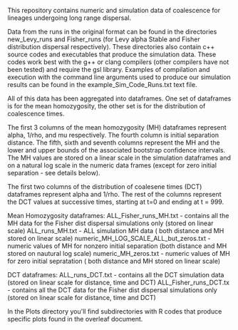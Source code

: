 This repository contains numeric and simulation data of coalescence for lineages undergoing long range dispersal.  

Data from the runs in the original format can be found in the directories new_Levy_runs and Fisher_runs (for Levy alpha Stable and Fisher distribution dispersal respectively).  These directories also contain c++ source codes and executables that produce the simulation data.  These codes work best with the g++ or clang compilers (other compilers have not been tested) and require the gsl library.  Examples of compilation and execution with the command line arguments used to produce our simulation results can be found in the example_Sim_Code_Runs.txt text file.

All of this data has been aggregated into dataframes.  One set of dataframes is for the mean homozygosity, the other set is for the distribution of coalescence times.

The first 3 columns of the mean homozygosity (MH) dataframes represent alpha, 1/rho, and mu respectively.  The fourth column is initial separation distance.  The fifth, sixth and seventh columns represent the MH and the lower and upper bounds of the associated bootstrap confidence intervals.  The MH values are stored on a linear scale in the simulation dataframes and on a natural log scale in the numeric data frames (except for zero initial separation - see details below).

The first two columns of the distribution of coalesene times (DCT) dataframes represent alpha and 1/rho.  The rest of the columns represent the DCT values at successive times, starting at t=0 and ending at t = 999.


Mean Homozygosity dataframes:
ALL_Fisher_runs_MH.txt -  contains all the MH data for the Fisher dist dispersal simulations only (stored on linear scale)
ALL_runs_MH.txt	-  ALL simulation MH data ( both distance and MH stored on linear scale)
numeric_MH_LOG_SCALE_ALL_but_zeros.txt - numeric values of MH for nonzero initial separation (both distance and MH stored on nautural log scale)
numeric_MH_zeros.txt - numeric values of MH for zero initial sepratation ( both distance and MH stored on linear scale)

DCT dataframes:
ALL_runs_DCT.txt - contains all the DCT simulation data (stored on linear scale for distance, time and DCT)
ALL_Fisher_runs_DCT.tx - contains all the DCT data for the Fisher dist dispersal simulations only (stored on linear scale for distance, time and DCT)



In the Plots directory you'll find subdirectories with R codes that produce specific plots found in the overleaf document. 
